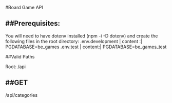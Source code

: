 #Board Game API

##Prerequisites:
---------------

You will need to have dotenv installed (npm -i -D dotenv) and create the following files in the root directory:
.env.development | content :| PGDATABASE=be_games
.env.test | content:| PGDATABASE=be_games_test


##Valid Paths

Root: /api

##GET
-----
/api/categories